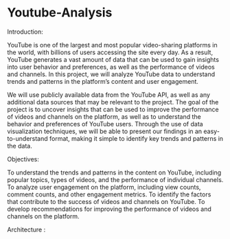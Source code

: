 # Youtube-Analysis

Introduction:

YouTube is one of the largest and most popular video-sharing platforms in the world, with billions of users accessing the site every day. As a result, YouTube generates a vast amount of data that can be used to gain insights into user behavior and preferences, as well as the performance of videos and channels. In this project, we will analyze YouTube data to understand trends and patterns in the platform’s content and user
engagement.

We will use publicly available data from the YouTube API, as well as any additional data sources that may be relevant to the project. The goal of the project is to uncover insights that can be used to improve the performance of videos and channels on the platform, as well as to understand the behavior and preferences of YouTube users. Through the use of data visualization techniques, we will be able to present our findings in an easy-to-understand format, making it simple to identify key trends and patterns in the data.

Objectives:

To understand the trends and patterns in the content on YouTube, including popular topics, types of videos, and the performance of individual channels.
To analyze user engagement on the platform, including view counts, comment counts, and other engagement metrics.
To identify the factors that contribute to the success of videos and channels on YouTube.
To develop recommendations for improving the performance of videos and channels on the platform.


Architecture : 
